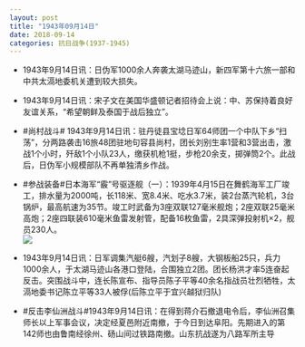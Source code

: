 ```yaml
---
layout: post
title: "1943年09月14日"
date: 2018-09-14
categories: 抗日战争(1937-1945)
---
```


<meta name="referrer" content="no-referrer" />

- 1943年9月14日讯：日伪军1000余人奔袭太湖马迹山，新四军第十六旅一部和中共太滆地委机关遭到较大损失。 

- 1943年9月14日讯：宋子文在美国华盛顿记者招待会上说：中、苏保持着良好友谊关系，“希望朝鲜及泰国于战后独立”。 

- #尚村战斗# 1943年9月14日讯：驻丹徒县宝埝日军64师团一个中队下乡“扫荡”，分两路袭击16旅48团驻地句容县尚村，团长刘别生率1营和3营出击，激战1个小时，歼敌1个小队23人，缴获机枪1挺，步枪20余支，掷弹筒2个。此战后，日伪军小规模部队不再单独清乡作战。 

- #参战装备#日本海军“霰”号驱逐舰（一）：1939年4月15日在舞鹤海军工厂竣工，排水量为2000吨，长118米、宽8.4米、吃水3.7米，装2台蒸汽轮机，3台锅炉，最高航速为35节。竣工时武备为3座双联127毫米舰炮；2座双联25毫米高炮；2座四联装610毫米鱼雷发射管，配备16枚鱼雷，2具深弹投射机×2，舰员230人。 <br/><img src="https://wx3.sinaimg.cn/large/aca367d8ly1fv8u87u1rlj20fa0gd42t.jpg" />

- 1943年9月14日讯：日军调集汽艇6艘，汽划子8艘，大钢板船25只，兵力1000余人，于太湖马迹山各港口登陆，合围独立2团。团长杨洪才率5连奋起反击。突围战斗中，连长陈宣布、指导员陈子平等40余名指战员壮烈牺牲，太滆地委书记陈立平等33人被俘(后陈立平于宜兴越狱归队) 

- #反击李仙洲战斗#1943年9月14日讯：在得到蒋介石撤退电令后，李仙洲召集师长以上军事会议，决定经夏邑附近南撤，于今日到达阜阳。先期进入的第142师也由鲁南经徐州、砀山间过铁路南撤。山东抗战遂为八路军所主导 

